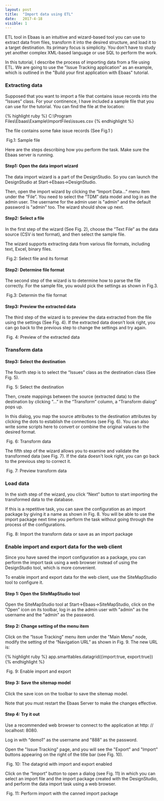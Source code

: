 ```yaml
---
layout: post
title:  "Import data using ETL"
date:   2017-4-18
visible: 1
---
```


<p class="intro"><span class="dropcap">E</span>TL tool in Ebaas is an intuitive and wizard-based tool you can use to extract data from files, transform it into the desired structure, and load it to a target destination. Its primary focus is simplicity. You don't have to study yet another complex XML-based language or use SQL to perform the work.
</p>

In this tutorial, I describe the process of importing data from a file using ETL. We are going to use the "Issue Tracking application" as an example, which is outlined in the "Build your first application with Ebaas" tutorial.

### Extracting data

Supposed that you want to import a file that contains issue records into the “Issues” class. For your continence, I have included a sample file that you can use for the tutorial. You can find the file at the location:

{% highlight ruby %}
C:\Program Files\Ebaas\Example\ImportFiles\issues.csv
{% endhighlight %}

The file contains some fake issue records (See Fig.1 )

<img src="{{'/assets/img/2017-4-28-Fig1.png' | prepend: site.baseurl }}" alt="">
Fig.1: Sample file

Here are the steps describing how you perform the task. Make sure the Ebaas server is running.

#### Step1: Open the data import wizard

The data import wizard is a part of the DesignStudio. So you can launch the DesignStudio at Start->Ebaas->DesignStudio.

Then, open the import wizard by clicking the “Import Data…” menu item under the “File”. You need to select the “TDM” data model and log in as the admin user. The username for the admin user is "admin" and the default password is "admin" too. The wizard should show up next.

#### Step2: Select a file

In the first step of the wizard (See Fig. 2), choose the “Text File” as the data source (CSV is text format), and then select the sample file.

The wizard supports extracting data from various file formats, including text, Excel, binary files. 

<img src="{{'/assets/img/2017-4-28-Fig2.png' | prepend: site.baseurl }}" alt="">
Fig.2: Select file and its format

#### Step2: Determine file format

The second step of the wizard is to determine how to parse the file correctly. For the sample file, you would pick the settings as shown in Fig.3. 

<img src="{{'/assets/img/2017-4-28-Fig3.png' | prepend: site.baseurl }}" alt="">
Fig.3: Determin the file format
 
#### Step3: Preview the extracted data

The third step of the wizard is to preview the data extracted from the file using the settings (See Fig. 4). If the extracted data doesn’t look right, you can go back to the previous step to change the settings and try again. 

<img src="{{'/assets/img/2017-4-28-Fig4.png' | prepend: site.baseurl }}" alt="">
Fig. 4: Preview of the extracted data

### Transform data

#### Step3: Select the destination

The fourth step is to select the “Issues” class as the destination class (See Fig. 5).

<img src="{{'/assets/img/2017-4-28-Fig5.png' | prepend: site.baseurl }}" alt="">
Fig. 5: Select the destination

Then, create mappings between the source (extracted data) to the destination by clicking “…” in the “Transform” column, a “Transform dialog” pops up.

In this dialog, you map the source attributes to the destination attributes by clicking the dots to establish the connections (see Fig. 6). You can also write some scripts here to convert or combine the original values to the desired format.

<img src="{{'/assets/img/2017-4-28-Fig6.png' | prepend: site.baseurl }}" alt="">
Fig. 6: Transform data

The fifth step of the wizard allows you to examine and validate the transformed data (see Fig. 7). If the data doesn't look right, you can go back to the previous step to correct it.

<img src="{{'/assets/img/2017-4-28-Fig7.png' | prepend: site.baseurl }}" alt="">
Fig. 7: Preview transform data

### Load data

In the sixth step of the wizard, you click “Next” button to start importing the transformed data to the database.

If this is a repetitive task, you can save the configuration as an import package by giving it a name as shown in Fig. 8. You will be able to use the import package next time you perform the task without going through the process of the configurations.

<img src="{{'/assets/img/2017-4-28-Fig8.png' | prepend: site.baseurl }}" alt="">
Fig. 8: Import the transform data or save as an import package 

### Enable import and export data for the web client 

Since you have saved the import configuration as a package, you can perform the import task using a web browser instead of using the DesignStudio tool, which is more convenient.

To enable import and export data for the web client, use the SiteMapStudio tool to configure it.

#### Step 1: Open the SiteMapStudio tool

Open the SiteMapStudio tool at Start->Ebaas->SiteMapStudio, click on the “Open” icon on its toolbar, log in as the admin user with "admin" as the username and the "admin" as the password. 

#### Step 2: Change setting of the menu item

Click on the “Issue Tracking" menu item under the "Main Menu"  node, modify the setting of the “Navigation URL” as shown in Fig. 9. The new URL is:

{% highlight ruby %}
app.smarttables.datagrid({import:true, export:true})
{% endhighlight %}

<img src="{{'/assets/img/2017-4-28-Fig9.png' | prepend: site.baseurl }}" alt="">
Fig. 9: Enable import and export

#### Step 3: Save the sitemap model

Click the save icon on the toolbar to save the sitemap model. 

Note that you must restart the Ebaas Server to make the changes effective.

#### Step 4: Try it out

Use a recommended web browser to connect to the application at http: // localhost: 8080. 

Log in with “demo1” as the username and "888" as the password.

Open the "Issue Tracking" page, and you will see the "Export" and "Import" buttons appearing on the right of the title bar (see Fig. 10).

<img src="{{'/assets/img/2017-4-28-Fig10.png' | prepend: site.baseurl }}" alt="">
Fig. 10: The datagrid with import and export enabled

Click on the “Import” button to open a dialog (see Fig. 11) in which you can select an import file and the import package created with the DesignStudio, and perform the data import task using a web browser.

<img src="{{'/assets/img/2017-4-28-Fig11.png' | prepend: site.baseurl }}" alt="">
Fig. 11: Perform import with the canned import package
